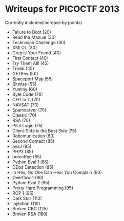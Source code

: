 # Writeups for PICOCTF 2013

Currently includes(increase by points)

* Failure to Boot (20)
* Read the Manual (30)
* Technician Challenge (30)
* XMLOL (30)
* Grep is Your Friend (40)
* First Contact (40)
* Try Them All! (45)
* Trivial (45)
* GETKey (50)
* Spaceport Map (55)
* Bitwise (55)
* Yummy (60)
* Byte Code (70)
* CFG to C (70)
* NAVSAT (70)
* Spamcarver (70)
* Classic (70)
* RSA (70)
* Pilot Logic (75)
* Client-Side is the Best Side (75)
* Robomunication (80)
* Second Contact (85)
* avaJ (85)
* PHP2 (85)
* hotcoffee (85)
* Python Eval 1 (85)
* DDos Detection (85)
* In Hex, No One Can Hear You Complain (90)
* Overflow 1 (90)
* Python Eval 2 (95)
* Pretty Hard Programming (95)
* ROP 1 (95)
* Dark Star (110)
* Injection (110)
* Broken CBC (125)
* Broken RSA (180)







